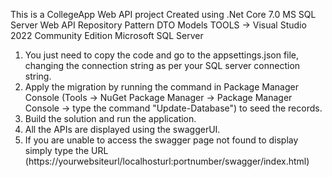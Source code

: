 This is a CollegeApp Web API project Created using
.Net Core 7.0
MS SQL Server
Web API
Repository Pattern
DTO Models
TOOLS -> Visual Studio 2022 Community Edition
Microsoft SQL Server

1. You just need to copy the code and go to the appsettings.json file, changing the connection string as per your SQL server connection string.
2. Apply the migration by running the command in Package Manager Console (Tools -> NuGet Package Manager -> Package Manager Console -> type the command "Update-Database") to seed the records.
3. Build the solution and run the application.
4. All the APIs are displayed using the swaggerUI.
5. If you are unable to access the swagger page not found to display simply type the URL (https://yourwebsiteurl/localhosturl:portnumber/swagger/index.html)
